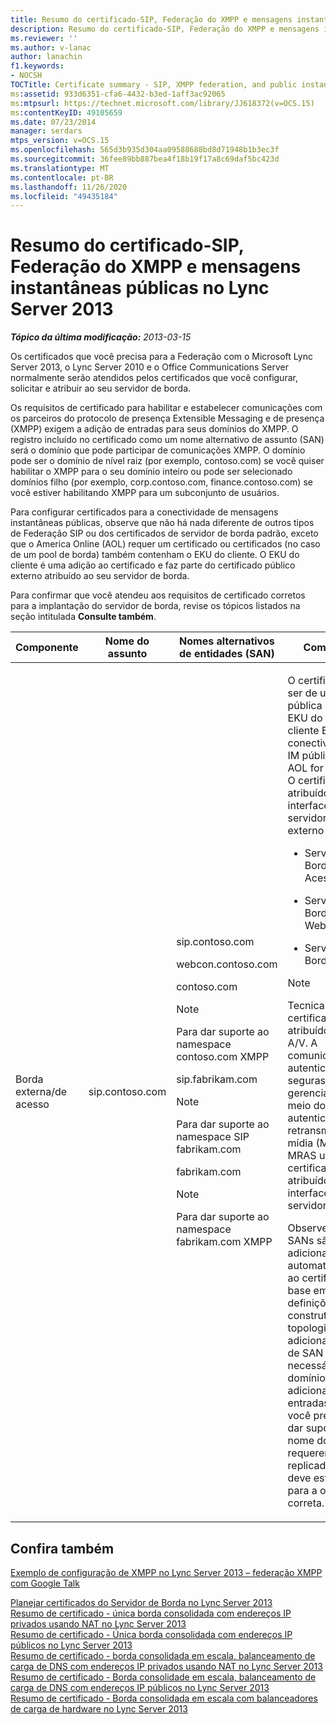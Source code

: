 ```yaml
---
title: Resumo do certificado-SIP, Federação do XMPP e mensagens instantâneas públicas
description: Resumo do certificado-SIP, Federação do XMPP e mensagens instantâneas públicas.
ms.reviewer: ''
ms.author: v-lanac
author: lanachin
f1.keywords:
- NOCSH
TOCTitle: Certificate summary - SIP, XMPP federation, and public instant messaging
ms:assetid: 933d6351-cfa6-4432-b3ed-1aff3ac92065
ms:mtpsurl: https://technet.microsoft.com/library/JJ618372(v=OCS.15)
ms:contentKeyID: 49105659
ms.date: 07/23/2014
manager: serdars
mtps_version: v=OCS.15
ms.openlocfilehash: 565d3b935d304aa09588688bd8d71948b1b3ec3f
ms.sourcegitcommit: 36fee89bb887bea4f18b19f17a8c69daf5bc423d
ms.translationtype: MT
ms.contentlocale: pt-BR
ms.lasthandoff: 11/26/2020
ms.locfileid: "49435184"
---
```

# <a name="certificate-summary---sip-xmpp-federation-and-public-instant-messaging-in-lync-server-2013"></a>Resumo do certificado-SIP, Federação do XMPP e mensagens instantâneas públicas no Lync Server 2013

<div data-xmlns="http://www.w3.org/1999/xhtml">

<div class="topic" data-xmlns="http://www.w3.org/1999/xhtml" data-msxsl="urn:schemas-microsoft-com:xslt" data-cs="https://msdn.microsoft.com/">

<div data-asp="https://msdn2.microsoft.com/asp">



</div>

<div id="mainSection">

<div id="mainBody">

<span> </span>

_**Tópico da última modificação:** 2013-03-15_

Os certificados que você precisa para a Federação com o Microsoft Lync Server 2013, o Lync Server 2010 e o Office Communications Server normalmente serão atendidos pelos certificados que você configurar, solicitar e atribuir ao seu servidor de borda.

Os requisitos de certificado para habilitar e estabelecer comunicações com os parceiros do protocolo de presença Extensible Messaging e de presença (XMPP) exigem a adição de entradas para seus domínios do XMPP. O registro incluído no certificado como um nome alternativo de assunto (SAN) será o domínio que pode participar de comunicações XMPP. O domínio pode ser o domínio de nível raiz (por exemplo, contoso.com) se você quiser habilitar o XMPP para o seu domínio inteiro ou pode ser selecionado domínios filho (por exemplo, corp.contoso.com, finance.contoso.com) se você estiver habilitando XMPP para um subconjunto de usuários.

Para configurar certificados para a conectividade de mensagens instantâneas públicas, observe que não há nada diferente de outros tipos de Federação SIP ou dos certificados de servidor de borda padrão, exceto que o America Online (AOL) requer um certificado ou certificados (no caso de um pool de borda) também contenham o EKU do cliente. O EKU do cliente é uma adição ao certificado e faz parte do certificado público externo atribuído ao seu servidor de borda.

Para confirmar que você atendeu aos requisitos de certificado corretos para a implantação do servidor de borda, revise os tópicos listados na seção intitulada **Consulte também**.

<div>



<table>
<colgroup>
<col style="width: 25%" />
<col style="width: 25%" />
<col style="width: 25%" />
<col style="width: 25%" />
</colgroup>
<thead>
<tr class="header">
<th>Componente</th>
<th>Nome do assunto</th>
<th>Nomes alternativos de entidades (SAN)</th>
<th>Comentários</th>
</tr>
</thead>
<tbody>
<tr class="odd">
<td><p>Borda externa/de acesso</p></td>
<td><p>sip.contoso.com</p></td>
<td><p>sip.contoso.com</p>
<p>webcon.contoso.com</p>
<p>contoso.com</p>



> [!NOTE]
> Para dar suporte ao namespace contoso.com XMPP


<p>sip.fabrikam.com</p>



> [!NOTE]
> Para dar suporte ao namespace SIP fabrikam.com


<p>fabrikam.com</p>



> [!NOTE]
> Para dar suporte ao namespace fabrikam.com XMPP

</td>
<td><p>O certificado deve ser de uma CA pública e deve ter o EKU do servidor e o cliente EKU se a conectividade de IM pública com AOL for implantada. O certificado é atribuído às interfaces do servidor de borda externo para:</p>
<ul>
<li><p>Serviço de Borda de Acesso</p></li>
<li><p>Serviço de Borda de Webconferência</p></li>
<li><p>Serviço de Borda A/V</p></li>
</ul>



> [!NOTE]
> Tecnicamente, um certificado não é atribuído à borda A/V. A comunicação e a autenticação seguras são gerenciadas por meio do serviço de autenticação de retransmissão de mídia (MRAS). O MRAS usa o certificado atribuído à interface interna do servidor de borda.


<p>Observe que as SANs são adicionadas automaticamente ao certificado com base em suas definições no construtor de topologias. Você adiciona entradas de SAN conforme necessário para domínios SIP adicionais e outras entradas de que você precisa para dar suporte. O nome do requerente é replicado na SAN e deve estar presente para a operação correta.</p></td>
</tr>
</tbody>
</table>


</div>

<div>

## <a name="see-also"></a>Confira também


[Exemplo de configuração de XMPP no Lync Server 2013 – federação XMPP com Google Talk](lync-server-2013-example-xmpp-configuration-–-xmpp-federation-with-google-talk.md)  


[Planejar certificados do Servidor de Borda no Lync Server 2013](lync-server-2013-plan-for-edge-server-certificates.md)  
[Resumo de certificado - única borda consolidada com endereços IP privados usando NAT no Lync Server 2013](lync-server-2013-certificate-summary-single-consolidated-edge-with-private-ip-addresses-using-nat.md)  
[Resumo de certificado - Única borda consolidada com endereços IP públicos no Lync Server 2013](lync-server-2013-certificate-summary-single-consolidated-edge-with-public-ip-addresses.md)  
[Resumo de certificado - borda consolidada em escala, balanceamento de carga de DNS com endereços IP privados usando NAT no Lync Server 2013](lync-server-2013-certificate-summary-scaled-consolidated-edge-dns-load-balancing-private-ip.md)  
[Resumo de certificado - Borda consolidade em escala, balanceamento de carga de DNS com endereços IP públicos no Lync Server 2013](lync-server-2013-certificate-summary-scaled-consolidated-edge-dns-load-balancing-with-public-ip-addresses.md)  
[Resumo de certificado - Borda consolidada em escala com balanceadores de carga de hardware no Lync Server 2013](lync-server-2013-certificate-summary-scaled-consolidated-edge-with-hardware-load-balancers.md)  
  

</div>

</div>

<span> </span>

</div>

</div>

</div>

